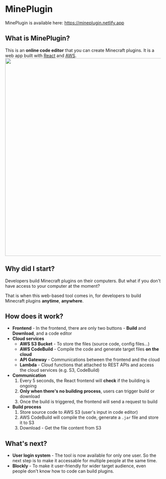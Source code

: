# MinePlugin

MinePlugin is available here: https://mineplugin.netlify.app
## What is MinePlugin?
This is an **online code editor** that you can create Minecraft plugins.
It is a web app built with [React](https://react.dev/) and [AWS](https://aws.amazon.com/).
<img alt="" width="640" src="https://github.com/JunweiNotAvailable/mineplugin/assets/89463326/06c9fb93-d1c3-4629-8333-c7db315d20e2">


## Why did I start?
Developers build Minecraft plugins on their computers. But what if you don't have access to your computer at the moment?

That is when this web-based tool comes in, for developers to build Minecraft plugins **anytime**, **anywhere**.

## How does it work?
- **Frontend** - In the frontend, there are only two buttons - **Build** and **Download**, and a code editor
- **Cloud services**
  - **AWS S3 Bucket** - To store the files (source code, config files...)
  - **AWS CodeBuild** - Compile the code and generate target files **on the cloud**
  - **API Gateway** - Communications between the frontend and the cloud
  - **Lambda** - Cloud functions that attached to REST APIs and access the cloud services (e.g. S3, CodeBuild)
- **Communication**
  1. Every 5 seconds, the React frontend will **check** if the building is ongoing
  2. **Only when there's no building process**, users can trigger build or download
  3. Once the build is triggered, the frontend will send a request to build
- **Build process**
  1. Store source code to AWS S3 (user's input in code editor)
  2. AWS CodeBuild will compile the code, generate a `.jar` file and store it to S3
  3. Download - Get the file content from S3

## What's next?
- **User login system** - The tool is now available for only one user. So the next step is to make it accessable for multiple people at the same time.
- **Blockly** - To make it user-friendly for wider target audience, even people don't know how to code can build plugins.
